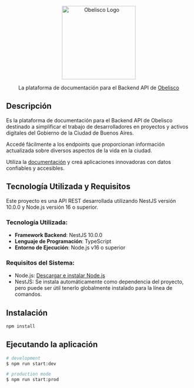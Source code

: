 <p align="center">
  <a href="https://gcba.github.io/" target="blank"><img src="https://gcba.github.io/img/header/Obelisco-logo.svg" width="200" alt="Obelisco Logo" /></a>
</p>

<p align="center">La plataforma de documentación para el Backend API de
  <a target="blank" href="https://gcba.github.io/">Obelisco</a>
</p>

## Descripción

Es la plataforma de documentación para el Backend API de Obelisco destinado a simplificar el trabajo de desarrolladores en proyectos y activos digitales del Gobierno de la Ciudad de Buenos Aires.

Accedé fácilmente a los endpoints que proporcionan información actualizada sobre diversos aspectos de la vida en la ciudad.

Utiliza la [documentación](https://gcba.github.io/obelisco-api/) y creá aplicaciones innovadoras con datos confiables y accesibles.

## Tecnología Utilizada y Requisitos

Este proyecto es una API REST desarrollada utilizando NestJS versión 10.0.0 y Node.js versión 16 o superior.

### Tecnología Utilizada:

- **Framework Backend**: NestJS 10.0.0
- **Lenguaje de Programación**: TypeScript
- **Entorno de Ejecución**: Node.js v16 o superior

### Requisitos del Sistema:

- Node.js: [Descargar e instalar Node.js](https://nodejs.org/es/download/)
- NestJS: Se instala automáticamente como dependencia del proyecto, pero puede ser útil tenerlo globalmente instalado para la línea de comandos.

## Instalación

```bash
npm install
```

## Ejecutando la aplicación

```bash
# development
$ npm run start:dev

# production mode
$ npm run start:prod
```
